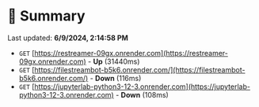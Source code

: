 # 📖 Summary
Last updated: **6/9/2024, 2:14:58 PM**

- `GET` [https://restreamer-09gx.onrender.com](https://restreamer-09gx.onrender.com) - **Up** (31440ms)
- `GET` [https://filestreambot-b5k6.onrender.com/](https://filestreambot-b5k6.onrender.com/) - **Down** (116ms)
- `GET` [https://jupyterlab-python3-12-3.onrender.com](https://jupyterlab-python3-12-3.onrender.com) - **Down** (108ms)
